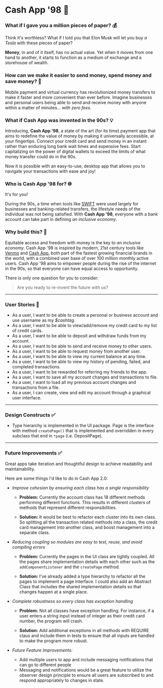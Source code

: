 # Cash App '98  💸

### What if I gave you a million pieces of paper? 💰

Think it's worthless? What if I told you that Elon Musk will let you buy *a Tesla* with these pieces of paper? 

**Money**, in and of it itself, has no actual value. Yet when it moves from one hand to another, it starts to function 
as a medium of exchange and a storehouse of wealth. 

### How can we make it easier to send money, spend money and save money? 🤯

Mobile payment and virtual currency has revolutionized money transfers to make it faster and more convenient than ever 
before. Imagine businesses and personal users being able to send and receive money with anyone within a matter of 
minutes... *with zero fees*. 

### What if Cash App was invented in the 90s? 💡

Introducing, **Cash App '98**, a state of the art (for its time) payment app that aims to redefine the value of money 
by making it universally accessible, at your fingertips. Connect your credit card and send money 
in an instant rather than enduring long bank wait times and expensive fees. Start capitalizing on the power of digital 
wallets to exceed the limits of what money transfer could do in the 90s. 

Now it is possible with an easy-to-use, desktop app that allows you to navigate your transactions with ease and joy! 

### Who is Cash App '98 for? 🌐
It's for you! 

During the 90s, a time when tools like 
[SWIFT](https://en.wikipedia.org/wiki/Society_for_Worldwide_Interbank_Financial_Telecommunication) 
were used largely for businesses and banking-related transfers, 
the lifestyle needs of the individual was not being satisfied. 
With **Cash App '98**, everyone with a bank account can take part in defining *an inclusive economy*. 

### Why build this? 🚀
Equitable access and freedom with money is the key to *an inclusive economy*.
Cash App '98 is inspired by modern, 21st century tools like [Venmo](https://venmo.com/) and 
[Cash App](https://cash.app/), both part of the fastest growing financial brands in the world, 
with a combined user base of over 100 million monthly 
active users. Cash App '98 aims to empower people during the rise of the internet in the 90s, 
so that everyone can have equal access to opportunity. 

There is only one question for you to consider:

> Are you ready to re-invent the future with us?

---

### User Stories 💁

- As a user, I want to be able to create a personal or business account and use username as my *$cashtag*.
- As a user, I want to be able to view/add/remove my credit card to my list of credit cards.
- As a user, I want to be able to deposit and withdraw funds from my account.
- As a user, I want to be able to send and receive money to other users.
- As a user, I want to be able to request money from another user.
- As a user, I want to be able to view my current balance at any time.
- As a user, I want to be able to view my history of pending, failed, and completed transactions.
- As a user, I want to be rewarded for referring my friends to the app.
- As a user, I want to save all my account changes and transactions to file.
- As a user, I want to load all my previous account changes and transactions from a file.
- As a user, I can create, view and edit my account through a graphical user interface.

---
### Design Constructs ✅
- Type hierarchy is implemented in the UI package. Page is the interface with method `createPage()` that is implemented 
and overridden in every subclass that end in `*page` (i.e. DepositPage).

---
### Future Improvements ✅
Great apps take iteration and thoughtful design to achieve readability and maintainability. 

Here are some things I'd like to do in Cash App 2.0:
- *Improve cohesion by ensuring each class has a single responsibility*
  - **Problem:** Currently the account class has 18 different methods performing different functions. This results in 
      different clusters of methods that represent different responsibilities. 
      
  - **Solution:** It would be best to refactor each cluster into its own class. So splitting all the transaction 
    related methods into a class, the credit card management into another class, and boost management into a separate 
    class.
    
- *Reducing coupling so modules are easy to test, reuse, and avoid compiling errors*
  - **Problem:** Currently the pages in the UI class are tightly coupled. All the pages share implementation details 
    with each other such as the `addComponentListener` and the `createPage` method.
    
  - **Solution:** I've already added a type hierarchy to refactor all the pages to implement a page interface. I 
    could also add an Abstract Class that includes the shared implementation details so that changes happen 
    at a single place. 
    
- *Complete robustness so every class has exception handling*
  - **Problem:** Not all classes have exception handling. For instance, if a user enters a string input instead of 
    integer as their credit card number, the program will crash.
    
  - **Solution:** Add additional exceptions in all methods with REQUIRE claus and include them in tests to ensure that 
    all inputs are handled to make the program more robust.
    
- *Future Feature Improvements:*
  - Add multiple users to app and include messaging notifications that can go to different people
  - Messaging and notifications would be a great feature to utilize the observer design principle to ensure all users 
    are subscribed to and respond appropriately to changes in state. 



